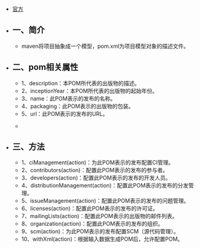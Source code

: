 - [官方](https://docs.gradle.org/current/dsl/org.gradle.api.publish.maven.MavenPom.html)
- ## 一、简介
	- maven将项目抽象成一个模型，pom.xml为项目模型对象的描述文件。
- ## 二、pom相关属性
	- 1、description：本POM所代表的出版物的描述。
	- 2、inceptionYear：本POM所代表的出版物的起始年份。
	- 3、name：此POM表示的发布的名称。
	- 4、packaging：此POM表示的出版物的包装。
	- 5、url：此POM表示的发布的URL。
	- ```groovy
	  ```
- ## 三、方法
	- 1、ciManagement(action)：为此POM表示的发布配置CI管理。
	- 2、contributors(action)：配置此POM表示的发布的参与者。
	- 3、developers(action)：配置此POM表示的发布的开发人员。
	- 4、distributionManagement(action)：配置此POM表示的发布的分发管理。
	- 5、issueManagement(action)：配置此POM表示的发布的问题管理。
	- 6、licenses(action)：配置此POM表示的发布的许可证。
	- 7、mailingLists(action)：配置此POM表示的出版物的邮件列表。
	- 8、organization(action)：配置此POM表示的发布的组织。
	- 9、scm(action)：为此POM表示的发布配置SCM（源代码管理）。
	- 10、withXml(action)：根据输入数据生成POM后，允许配置POM。